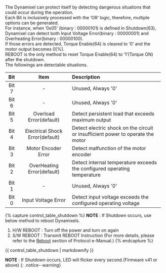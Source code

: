 The Dynamixel can protect itself by detecting dangerous situations that could occur during the operation.  
Each Bit is inclusively processed with the ‘OR’ logic, therefore, multiple options can be generated.  
For instance, when ‘0x05’ (binary : 00000101) is defined in Shutdown(63), Dynamixel can detect both Input Voltage Error(binary : 00000001) and Overheating Error(binary : 00000100).  
If those errors are detected, Torque Enable(64) is cleared to ‘0’ and the motor output becomes 0[%].  
REBOOT is the only method to reset Torque Enable(64) to ‘1’(Torque ON) after the shutdown.  
The followings are detectable situations.

|  Bit  |              Item               | Description                                                                     |
|:-----:|:-------------------------------:|:--------------------------------------------------------------------------------|
| Bit 7 |                -                | Unused, Always '0'                                                              |
| Bit 6 |                -                | Unused, Always '0'                                                              |
| Bit 5 |     Overload Error(default)     | Detect persistent load that exceeds maximum output                              |
| Bit 4 | Electrical Shock Error(default) | Detect electric shock on the circuit or insufficient power to operate the motor |
| Bit 3 |       Motor Encoder Error       | Detect malfunction of the motor encoder                                         |
| Bit 2 |   OverHeating Error(default)    | Detect internal temperature exceeds the configured operating temperature        |
| Bit 1 |                -                | Unused, Always '0'                                                              |
| Bit 0 |       Input Voltage Error       | Detect input voltage exceeds the configured operating voltage                   |

{% capture control_table_shutdown %}
**NOTE** : If Shutdown occurs, use below method to reboot Dynamixels.
1. H/W REBOOT : Turn off the power and turn on again
2. S/W REBOOT : Transmit REBOOT Instruction (For more details, please refer to the [Reboot](/docs/en/dxl/protocol2/#reboot) section of Protocol e-Manual.)
{% endcapture %}

<div class="notice">{{ control_table_shutdown | markdownify }}</div>

**NOTE** : If Shutdown occurs, LED will flicker every second.(Firmware v41 or above)
{: .notice--warning}
